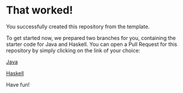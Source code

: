 # That worked!

You successfully created this repository from the template.

To get started now, we prepared two branches for you, containing the starter code for Java and Haskell.
You can open a Pull Request for this repository by simply clicking on the link of your choice:

[Java](https://github.com/EliasSchaut/CompDesign25/compare/main...starter/java)

[Haskell](https://github.com/EliasSchaut/CompDesign25/compare/main...starter/haskell)

Have fun!
